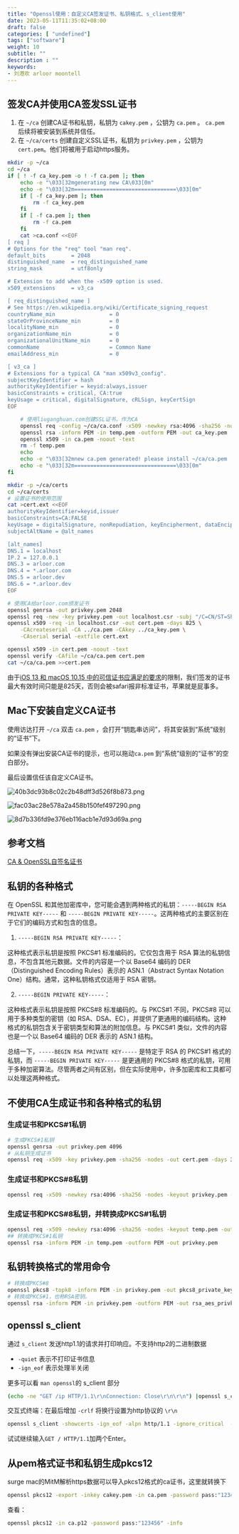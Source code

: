 ```yaml
---
title: "Openssl使用：自定义CA签发证书、私钥格式、s_client使用"
date: 2023-05-11T11:35:02+08:00
draft: false
categories: [ "undefined"]
tags: ["software"]
weight: 10
subtitle: ""
description : ""
keywords:
- 刘港欢 arloor moontell
---
```


## 签发CA并使用CA签发SSL证书

1. 在 `~/ca` 创建CA证书和私钥，私钥为 `cakey.pem` ，公钥为 `ca.pem` 。 `ca.pem` 后续将被安装到系统并信任。
2. 在 `~/ca/certs` 创建自定义SSL证书，私钥为 `privkey.pem` ，公钥为 `cert.pem`。他们将被用于启动https服务。

```bash
mkdir -p ~/ca
cd ~/ca
if [ ! -f ca_key.pem -o ! -f ca.pem ]; then
    echo -e "\033[32mgenerating new CA\033[0m"
    echo -e "\033[32m================================\033[0m"
    if [ -f ca_key.pem ]; then
        rm -f ca_key.pem
    fi
    if [ -f ca.pem ]; then
        rm -f ca.pem
    fi
    cat >ca.conf <<EOF
[ req ]
# Options for the "req" tool "man req".
default_bits        = 2048
distinguished_name  = req_distinguished_name
string_mask         = utf8only

# Extension to add when the -x509 option is used.
x509_extensions     = v3_ca

[ req_distinguished_name ]
# See https://en.wikipedia.org/wiki/Certificate_signing_request
countryName_min                 = 0
stateOrProvinceName_min         = 0
localityName_min                = 0
organizationName_min            = 0
organizationalUnitName_min      = 0
commonName                      = Common Name
emailAddress_min                = 0

[ v3_ca ]
# Extensions for a typical CA "man x509v3_config".
subjectKeyIdentifier = hash
authorityKeyIdentifier = keyid:always,issuer
basicConstraints = critical, CA:true
keyUsage = critical, digitalSignature, cRLSign, keyCertSign
EOF

    # 使用liuganghuan.com创建SSL证书，作为CA
    openssl req -config ~/ca/ca.conf -x509 -newkey rsa:4096 -sha256 -nodes -keyout temp.pem -extensions v3_ca -out ca.pem -days 36500 -subj "/C=CN/ST=Shanghai/L=Shanghai/O=liuganghuan/CN=liuganghuan"
    openssl rsa -inform PEM -in temp.pem -outform PEM -out ca_key.pem
    openssl x509 -in ca.pem -noout -text
    rm -f temp.pem 
    echo
    echo -e "\033[32mnew ca.pem generated! please install ~/ca/ca.pem !!!\033[0m"
    echo -e "\033[32m================================\033[0m"
fi

mkdir -p ~/ca/certs
cd ~/ca/certs
# 设置证书的使用范围
cat >cert.ext <<EOF
authorityKeyIdentifier=keyid,issuer
basicConstraints=CA:FALSE
keyUsage = digitalSignature, nonRepudiation, keyEncipherment, dataEncipherment
subjectAltName = @alt_names

[alt_names]
DNS.1 = localhost
IP.2 = 127.0.0.1
DNS.3 = arloor.com
DNS.4 = *.arloor.com
DNS.5 = arloor.dev
DNS.6 = *.arloor.dev
EOF

# 使用CA给arloor.com颁发证书
openssl genrsa -out privkey.pem 2048
openssl req -new -key privkey.pem -out localhost.csr -subj "/C=CN/ST=Shanghai/L=Shanghai/O=liuganghuan//CN=arloor.com"
openssl x509 -req -in localhost.csr -out cert.pem -days 825 \
    -CAcreateserial -CA ../ca.pem -CAkey ../ca_key.pem \
    -CAserial serial -extfile cert.ext

openssl x509 -in cert.pem -noout -text
openssl verify -CAfile ~/ca/ca.pem cert.pem
cat ~/ca/ca.pem >>cert.pem
```

由于[iOS 13 和 macOS 10.15 中的可信证书应满足的要求](https://support.apple.com/zh-cn/103769)的限制，我们签发的证书最大有效时间只能是825天，否则会被safari报非标准证书，苹果就是屁事多。

## Mac下安装自定义CA证书

使用访达打开 `~/ca` 双击 `ca.pem` ，会打开“钥匙串访问”，将其安装到“系统”级别的“证书”下。

如果没有弹出安装CA证书的提示，也可以拖动`ca.pem` 到“系统”级别的“证书”的空白部分。

最后设置信任该自定义CA证书。

![40b3dc93b8c02c2b48dff3d526f8b873.png](/img/40b3dc93b8c02c2b48dff3d526f8b873.png)

![fac03ac28e578a2a458b150fef497290.png](/img/fac03ac28e578a2a458b150fef497290.png)

![8d7b336fd9e376eb116acb1e7d93d69a.png](/img/8d7b336fd9e376eb116acb1e7d93d69a.png)

## 参考文档

[CA & OpenSSL自签名证书](https://juejin.cn/post/7092789498823573518#heading-20)

## 私钥的各种格式

在 OpenSSL 和其他加密库中，您可能会遇到两种格式的私钥：`-----BEGIN RSA PRIVATE KEY-----` 和 `-----BEGIN PRIVATE KEY-----`。这两种格式的主要区别在于它们的编码方式和包含的信息。

1. `-----BEGIN RSA PRIVATE KEY-----`：

这种格式表示私钥是按照 PKCS#1 标准编码的。它仅包含用于 RSA 算法的私钥信息，不包含其他元数据。文件的内容是一个以 Base64 编码的 DER（Distinguished Encoding Rules）表示的 ASN.1（Abstract Syntax Notation One）结构。通常，这种私钥格式仅适用于 RSA 密钥。

2. `-----BEGIN PRIVATE KEY-----`：

这种格式表示私钥是按照 PKCS#8 标准编码的。与 PKCS#1 不同，PKCS#8 可以用于多种类型的密钥（如 RSA、DSA、EC），并提供了更通用的编码结构。这种格式的私钥包含关于密钥类型和算法的附加信息。与 PKCS#1 类似，文件的内容也是一个以 Base64 编码的 DER 表示的 ASN.1 结构。

总结一下，`-----BEGIN RSA PRIVATE KEY-----` 是特定于 RSA 的 PKCS#1 格式的私钥，而 `-----BEGIN PRIVATE KEY-----` 是更通用的 PKCS#8 格式的私钥，可用于多种加密算法。尽管两者之间有区别，但在实际使用中，许多加密库和工具都可以处理这两种格式。

## 不使用CA生成证书和各种格式的私钥

### 生成证书和PKCS#1私钥

```bash
# 生成PKCS#1私钥
openssl genrsa -out privkey.pem 4096
# 从私钥生成证书
openssl req -x509 -key privkey.pem -sha256 -nodes -out cert.pem -days 3650 -subj "/C=/ST=/L=/O=/OU=/CN=example.com"
```

### 生成证书和PKCS#8私钥

```bash
openssl req -x509 -newkey rsa:4096 -sha256 -nodes -keyout privkey.pem -out cert.pem -days 3650 -subj "/C=/ST=/L=/O=/OU=/CN=example.com"
```

### 生成证书和PKCS#8私钥，并转换成PKCS#1私钥

```bash
openssl req -x509 -newkey rsa:4096 -sha256 -nodes -keyout temp.pem -out cert.pem -days 3650 -subj "/C=/ST=/L=/O=/OU=/CN=example.com"
## 转换成PKCS#1私钥
openssl rsa -inform PEM -in temp.pem -outform PEM -out privkey.pem
```


## 私钥转换格式的常用命令

```bash
# 转换成PKCS#8
openssl pkcs8 -topk8 -inform PEM -in privkey.pem -out pkcs8_private_key.pem -outform PEM -nocrypt
# 转换成PKCS#1，也称RSA密钥。
openssl rsa -inform PEM -in privkey.pem -outform PEM -out rsa_aes_privkey.pem
```


## openssl s_client

通过 `s_client` 发送http1.1的请求并打印响应。不支持http2的二进制数据

- `-quiet` 表示不打印证书信息
- `-ign_eof` 表示处理半关闭

更多可以看 `man openssl`的 s_client 部分

```bash
(echo -ne "GET /ip HTTP/1.1\r\nConnection: Close\r\n\r\n") |openssl s_client -quiet -ign_eof -alpn http/1.1 -ignore_critical  -connect www.arloor.com:443 2>/dev/null
```

交互式终端：在最后增加 `-crlf` 将换行设置为http协议的 `\r\n`

```bash
openssl s_client -showcerts -ign_eof -alpn http/1.1 -ignore_critical  -connect www.arloor.com:443 -crlf 2>/dev/null
```

试试继续输入`GET / HTTP/1.1`加两个Enter。


## 从pem格式证书和私钥生成pkcs12

surge mac的MitM解析https数据可以导入pkcs12格式的ca证书，这里就转换下

```bash
openssl pkcs12 -export -inkey cakey.pem -in ca.pem -password pass:"123456" -out ca.p12 -name myalias
```

查看：

```bash
openssl pkcs12 -in ca.p12 -password pass:"123456" -info
```